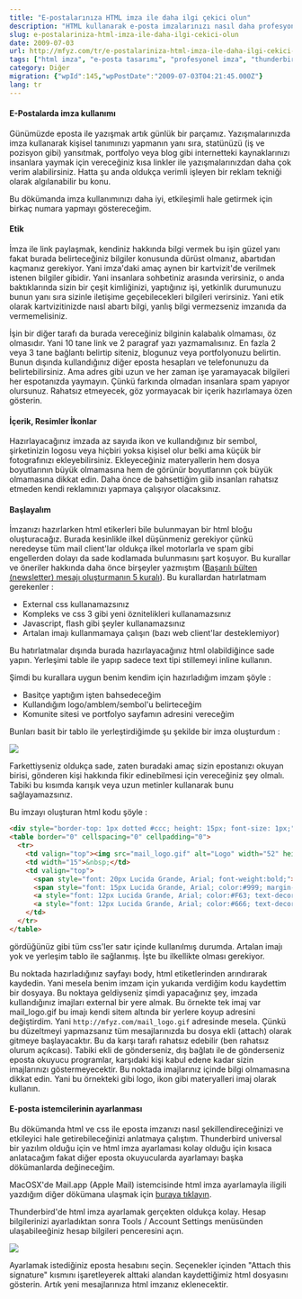 ```yaml
---
title: "E-postalarınıza HTML imza ile daha ilgi çekici olun"
description: "HTML kullanarak e-posta imzalarınızı nasıl daha profesyonel, etkileşimli ve ilgi çekici hale getirebileceğinize dair kapsamlı bir rehber. Etik kurallar ve teknik ipuçları."
slug: e-postalariniza-html-imza-ile-daha-ilgi-cekici-olun
date: 2009-07-03
url: http://mfyz.com/tr/e-postalariniza-html-imza-ile-daha-ilgi-cekici-olun/
tags: ["html imza", "e-posta tasarımı", "profesyonel imza", "thunderbird", "e-posta etiği"]
category: Diğer
migration: {"wpId":145,"wpPostDate":"2009-07-03T04:21:45.000Z"}
lang: tr
---
```


#### E-Postalarda imza kullanımı

Günümüzde eposta ile yazışmak artık günlük bir parçamız. Yazışmalarınızda imza kullanarak kişisel tanımınızı yapmanın yanı sıra, statünüzü (iş ve pozisyon gibi) yansıtmak, portfolyo veya blog gibi internetteki kaynaklarınızı insanlara yaymak için vereceğiniz kısa linkler ile yazışmalarınızdan daha çok verim alabilirsiniz. Hatta şu anda oldukça verimli işleyen bir reklam tekniği olarak algılanabilir bu konu.

Bu dökümanda imza kullanımınızı daha iyi, etkileşimli hale getirmek için birkaç numara yapmayı göstereceğim.

#### Etik

İmza ile link paylaşmak, kendiniz hakkında bilgi vermek bu işin güzel yanı fakat burada belirteceğiniz bilgiler konusunda dürüst olmanız, abartıdan kaçmanız gerekiyor. Yani imza'daki amaç aynen bir kartvizit'de verilmek istenen bilgiler gibidir. Yani insanlara sohbetiniz arasında verirsiniz, o anda baktıklarında sizin bir çeşit kimliğinizi, yaptığınız işi, yetkinlik durumunuzu bunun yanı sıra sizinle iletişime geçebilecekleri bilgileri verirsiniz. Yani etik olarak kartvizitinizde naısl abartı bilgi, yanlış bilgi vermezseniz imzanıda da vermemelisiniz.

İşin bir diğer tarafı da burada vereceğiniz bilginin kalabalık olmaması, öz olmasıdır. Yani 10 tane link ve 2 paragraf yazı yazmamalısınız. En fazla 2 veya 3 tane bağlantı belirtip siteniz, blogunuz veya portfolyonuzu belirtin. Bunun dışında kullandığınız diğer eposta hesapları ve telefonunuzu da belirtebilirsiniz. Ama adres gibi uzun ve her zaman işe yaramayacak bilgileri her espotanızda yaymayın. Çünkü farkında olmadan insanlara spam yapıyor olursunuz. Rahatsız etmeyecek, göz yormayacak bir içerik hazırlamaya özen gösterin.

#### İçerik, Resimler İkonlar

Hazırlayacağınız imzada az sayıda ikon ve kullandığınız bir sembol, şirketinizin logosu veya hiçbiri yoksa kişisel olur belki ama küçük bir fotografınızı ekleyebilirsiniz. Ekleyeceğiniz materyallerin hem dosya boyutlarının büyük olmamasına hem de görünür boyutlarının çok büyük olmamasına dikkat edin. Daha önce de bahsettiğim giib insanları rahatsız etmeden kendi reklamınızı yapmaya çalışıyor olacaksınız.

#### Başlayalım

İmzanızı hazırlarken html etikerleri bile bulunmayan bir html bloğu oluşturacağız. Burada kesinlikle ilkel düşünmeniz gerekiyor çünkü neredeyse tüm mail client'lar oldukça ilkel motorlarla ve spam gibi engellerden dolayı da sade kodlamada bulunmasını şart koşuyor. Bu kurallar ve öneriler hakkında daha önce birşeyler yazmıştım ([Başarılı bülten (newsletter) mesajı oluşturmanın 5 kuralı](/basarili-bulten-newsletter-mesaji-olusturmanin-5-kurali/)). Bu kurallardan hatırlatmam gerekenler :

*   External css kullanamazsınız
*   Kompleks ve css 3 gibi yeni öznitelikleri kullanamazsınız
*   Javascript, flash gibi şeyler kullanamazsınız
*   Artalan imajı kullanmamaya çalışın (bazı web client'lar desteklemiyor)

Bu hatırlatmalar dışında burada hazırlayacağınız html olabildiğince sade yapın. Yerleşimi table ile yapıp sadece text tipi stillemeyi inline kullanın.

Şimdi bu kurallara uygun benim kendim için hazırladığım imzam şöyle :

*   Basitçe yaptığım işten bahsedeceğim
*   Kullandığım logo/amblem/sembol'u belirteceğim
*   Komunite sitesi ve portfolyo sayfamın adresini vereceğim

Bunları basit bir tablo ile yerleştirdiğimde şu şekilde bir imza oluşturdum :

![](/images/archive/tr/2009/07/imza1.gif)

Farkettiyseniz oldukça sade, zaten buradaki amaç sizin epostanızı okuyan birisi, gönderen kişi hakkında fikir edinebilmesi için vereceğiniz şey olmalı. Tabiki bu kısımda karışık veya uzun metinler kullanarak bunu sağlayamazsınız.

Bu imzayı oluşturan html kodu şöyle :
```html
<div style="border-top: 1px dotted #ccc; height: 15px; font-size: 1px;"></div>
<table border="0" cellspacing="0" cellpadding="0">
  <tr>
    <td valign="top"><img src="mail_logo.gif" alt="Logo" width="52" height="43" border="0" /></td>
    <td width="15">&nbsp;</td>
    <td valign="top">
      <span style="font: 20px Lucida Grande, Arial; font-weight:bold;">Mehmet Fatih YILDIZ</span>
      <span style="font: 15px Lucida Grande, Arial; color:#999; margin-bottom:5px;">// UI Designer and Web Developer</span><br />
      <a style="font: 12px Lucida Grande, Arial; color:#F63; text-decoration:none; border-bottom:1px solid #06F;" href="http://mfyz.com" target="_blank">mfyz.com</a>
      <a style="font: 12px Lucida Grande, Arial; color:#666; text-decoration:none; border-bottom:1px solid #F00;" href="http://mfyz.net" target="_blank">mfyz.net (Portfolyo)</a>
    </td>
  </tr>
</table>

```
gördüğünüz gibi tüm css'ler satır içinde kullanılmış durumda. Artalan imajı yok ve yerleşim tablo ile sağlanmış. İşte bu ilkellikte olması gerekiyor.

Bu noktada hazırladığınız sayfayı body, html etiketlerinden arındırarak kaydedin. Yani mesela benim imzam için yukarıda verdiğim kodu kaydettim bir dosyaya. Bu noktaya geldiyseniz şimdi yapacağınız şey, imzada kullandığınız imajları external bir yere almak. Bu örnekte tek imaj var mail_logo.gif bu imajı kendi sitem altında bir yerlere koyup adresini değiştirdim. Yani `http://mfyz.com/mail_logo.gif` adresinde mesela. Çünkü bu düzeltmeyi yapmazsanız tüm mesajlarınızda bu dosya ekli (attach) olarak gitmeye başlayacaktır. Bu da karşı tarafı rahatsız edebilir (ben rahatsız olurum açıkcası). Tabiki ekli de gönderseniz, dış bağlatı ile de gönderseniz eposta okuyucu programlar, karşıdaki kişi kabul edene kadar sizin imajlarınızı göstermeyecektir. Bu noktada imajlarınız içinde bilgi olmamasına dikkat edin. Yani bu örnekteki gibi logo, ikon gibi materyalleri imaj olarak kullanın.

#### E-posta istemcilerinin ayarlanması

Bu dökümanda html ve css ile eposta imzanızı nasıl şekillendireceğinizi ve etkileyici hale getirebileceğinizi anlatmaya çalıştım. Thunderbird universal bir yazılım olduğu için ve html imza ayarlaması kolay olduğu için kısaca anlatacağım fakat diğer eposta okuyucularda ayarlamayı başka dökümanlarda değineceğim.

MacOSX'de Mail.app (Apple Mail) istemcisinde html imza ayarlamayla iligili yazdığım diğer dökümana ulaşmak için [buraya tıklayın](/macosxde-mailapp-apple-mail-istemcisinde-html-imza-ayarlamak/).

Thunderbird'de html imza ayarlamak gerçekten oldukça kolay. Hesap bilgilerinizi ayarladıktan sonra Tools / Account Settings menüsünden ulaşabileeğiniz hesap bilgileri penceresini açın.

![](/images/archive/tr/2009/07/ayar.jpg)

Ayarlamak istediğiniz eposta hesabını seçin. Seçenekler içinden "Attach this signature" kısmını işaretleyerek alttaki alandan kaydettiğimiz html dosyasını gösterin. Artık yeni mesajlarınıza html imzanız eklenecektir.